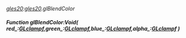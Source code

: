 _[gles20](../../modules/gles20/gles20-module.md):[gles20](../../modules/gles20/gles20-module.md).glBlendColor_
##### Function glBlendColor:Void( red_:[GLclampf](../../modules/gles20/gles20-glclampf.md),green_:[GLclampf](../../modules/gles20/gles20-glclampf.md),blue_:[GLclampf](../../modules/gles20/gles20-glclampf.md),alpha_:[GLclampf](../../modules/gles20/gles20-glclampf.md) )
